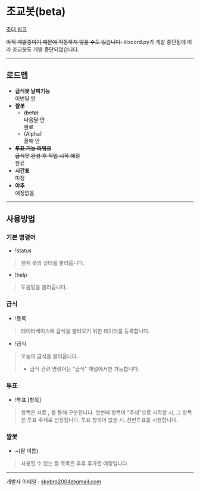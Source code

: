 조교봇(beta)
==========
[초대 링크](https://discord.com/oauth2/authorize?client_id=803632194076540988&scope=bot)   
   
~~아직 개발중이기 때문에 작동하지 않을 수도 있습니다.~~
discord.py가 개발 중단됨에 따라 조교봇도 개발 중단되었습니다.
- - -
로드맵
----------
 - **급식봇 날짜기능**<br>이번달 안
 - **짤봇**
   - ~~(beta)<br>다음달 안~~<br>완료
   - (Alpha)<br>올해 안
 - ~~**투표 기능 리워크**<br>급식봇 완성 후 작업 시작 예정~~<br>완료
 - **시간표**<br>미정
 - **야추**<br>예정없음
 - - -
사용방법
----------
### 기본 명령어
 - !status
 > 현재 봇의 상태를 불러옵니다.
 - !help
 > 도움말을 불러옵니다.
### 급식
 - !등록
 > 데이터베이스에 급식을 불러오기 위한 데이터를 등록합니다.
 - !급식
 > 오늘의 급식을 불러옵니다.
 > * 급식 관련 명령어는 "급식" 채널에서만 가능합니다.
### 투표
 - !투표 [항목]
 > 항목은 서로 **,** 를 통해 구분합니다.
 > 첫번째 항목이 "주제"으로 시작할 시, 그 항목은 투표 주제로 선정됩니다.
 > 투표 항목이 없을 시, 찬반투표를 시행합니다.
### 짤봇
 - ~(짤 이름)
 > 사용할 수 있는 짤 목록은 추후 추가할 예정입니다.
- - -
개발자 이메일 : <skybro2004@gmail.com>
